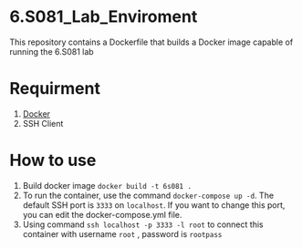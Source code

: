 # 6.S081_Lab_Enviroment

This repository contains a Dockerfile that builds a Docker image capable of running the 6.S081 lab

# Requirment

1. [Docker](https://www.docker.com/)
2. SSH Client

# How to use

1. Build docker image `docker build -t 6s081 .`
2. To run the container, use the command `docker-compose up -d`. The default SSH port is `3333` on `localhost`. If you want to change this port, you can edit the docker-compose.yml file.
3. Using command `ssh localhost -p 3333 -l root` to connect this container with username `root` , password is `rootpass`

